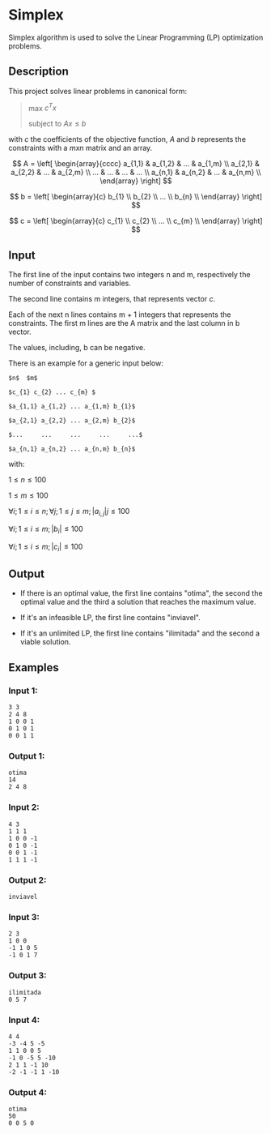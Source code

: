 # Simplex

Simplex algorithm is used to solve the Linear Programming (LP) optimization problems.

## Description

This project solves linear problems in canonical form:
> max $c^Tx$
> 
> subject to $Ax \le b$

with $c$ the coefficients of the objective function, $A$ and $b$ represents the constraints with a $m x n$ matrix and an array.

$$
A = \left[
\begin{array}{cccc}
a_{1,1} & a_{1,2} & ... & a_{1,m} \\
a_{2,1} & a_{2,2} & ... & a_{2,m} \\
... & ... & ... & ... \\
a_{n,1} & a_{n,2} & ... & a_{n,m} \\
\end{array}
\right]
$$

$$
b = \left[
\begin{array}{c}
b_{1} \\
b_{2} \\
... \\
b_{n} \\
\end{array}
\right]
$$

$$
c = \left[
\begin{array}{c}
c_{1} \\
c_{2} \\
... \\
c_{m} \\
\end{array}
\right]
$$

## Input
The first line of the input contains two integers n and m, respectively the number of constraints and variables.

The second line contains m integers, that represents vector $c$.

Each of the next n lines contains m + 1 integers that represents the constraints. The first m lines are the A matrix and the last column in b vector.

The values, including, b can be negative.

There is an example for a generic input below:
```
$n$  $m$

$c_{1} c_{2} ... c_{m} $

$a_{1,1} a_{1,2} ... a_{1,m} b_{1}$

$a_{2,1} a_{2,2} ... a_{2,m} b_{2}$

$...     ...     ...     ...     ...$

$a_{n,1} a_{n,2} ... a_{n,m} b_{n}$
```

with:

$1 \le n \le 100$

$1 \le m \le 100$

$\forall i; 1 \le i \le n; \forall j; 1 \le j \le m; |a_{i,j}| j \le 100$

$\forall i; 1 \le i \le m; |b_{i}| \le 100$

$\forall i; 1 \le i \le m; |c_{i}| \le 100$


## Output

* If there is an optimal value, the first line contains "otima", the second the optimal value and the third a solution that reaches the maximum value.

* If it's an infeasible LP, the first line contains "inviavel".

* If it's an unlimited LP, the first line contains "ilimitada" and the second a viable solution.


## Examples

### Input 1:
```
3 3
2 4 8
1 0 0 1
0 1 0 1
0 0 1 1
```

### Output 1:
```
otima
14
2 4 8
```

### Input 2:
```
4 3
1 1 1
1 0 0 -1
0 1 0 -1
0 0 1 -1
1 1 1 -1
```

### Output 2:
```
inviavel
```

### Input 3:
```
2 3
1 0 0
-1 1 0 5
-1 0 1 7
```

### Output 3:
```
ilimitada
0 5 7
```

### Input 4:
```
4 4
-3 -4 5 -5
1 1 0 0 5
-1 0 -5 5 -10
2 1 1 -1 10
-2 -1 -1 1 -10
```

### Output 4:
```
otima
50
0 0 5 0
```



